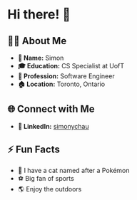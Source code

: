 # Hi there! 👋

## 🙋‍♂️ About Me

- **📓 Name:** Simon
- **🎓 Education:** CS Specialist at UofT
- **💼 Profession:** Software Engineer
- **🏠 Location:** Toronto, Ontario
  
## 🌐 Connect with Me

- **📱 LinkedIn:** [simonychau](https://linkedin.com/in/simonychau)

## ⚡ Fun Facts

- 🐾 I have a cat named after a Pokémon
- ⚽ Big fan of sports
- 🌎 Enjoy the outdoors

